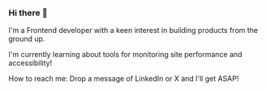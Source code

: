 ### Hi there 👋
 I'm a Frontend developer with a keen interest in building products from the ground up. 
 
 I'm currently learning about tools for monitoring site performance and accessibility!
 
 How to reach me: Drop a message of LinkedIn or X and I'll get ASAP!
<!--
**LindieK/LindieK** is a ✨ _special_ ✨ repository because its `README.md` (this file) appears on your GitHub profile.

Here are some ideas to get you started:

- 🔭 I’m currently working on ...
- 🌱 I’m currently learning ...
- 👯 I’m looking to collaborate on ...
- 🤔 I’m looking for help with ...
- 💬 Ask me about ...
- 📫 How to reach me: ...
- 😄 Pronouns: ...
- ⚡ Fun fact: ...
-->

